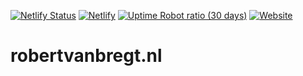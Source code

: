 [![Netlify Status](https://api.netlify.com/api/v1/badges/38a499c9-b6c1-403f-932a-4c4bb7237fa5/deploy-status)](https://app.netlify.com/sites/robertvanbregt/deploys)
[![Netlify](https://img.shields.io/netlify/38a499c9-b6c1-403f-932a-4c4bb7237fa5)](https://app.netlify.com/sites/robertvanbregt/deploys)
[![Uptime Robot ratio (30 days)](https://img.shields.io/uptimerobot/ratio/m778967457-ef70f48943056678f234ac2b)](https://stats.uptimerobot.com/9987YCk75y/778967457)
[![Website](https://img.shields.io/website?url=https%3A%2F%2Frobertvanbregt.nl)](https://robertvanbregt.nl)

# robertvanbregt.nl

